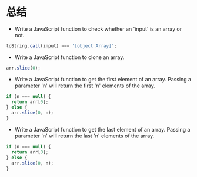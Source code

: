 # 总结

* Write a JavaScript function to check whether an 'input' is an array or not.

```js
toString.call(input) === '[object Array]';
```

* Write a JavaScript function to clone an array.

```js
arr.slice(0);
```

* Write a JavaScript function to get the first element of an array. Passing a parameter 'n' will return the first 'n' elements of the array.

```js
if (n === null) {
  return arr[0];
} else {
  arr.slice(0, n);
}
```

* Write a JavaScript function to get the last element of an array. Passing a parameter 'n' will return the last 'n' elements of the array.

```js
if (n === null) {
  return arr[0];
} else {
  arr.slice(0, n);
}
```
